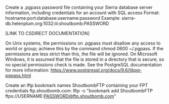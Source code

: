 

Create a .pgpass password file containing your Sierra database server information, including credentials for an account with SQL access
Format: hostname:port:database:username:password
Example: sierra-db.helenplum.org:1032:iii:shoutbomb:PASSWORD

[LINK TO CSDIRECT DOCUMENTATION]


On Unix systems, the permissions on .pgpass must disallow any access to world or group; achieve this by the command chmod 0600 ~/.pgpass. If the permissions are less strict than this, the file will be ignored. On Microsoft Windows, it is assumed that the file is stored in a directory that is secure, so no special permissions check is made.
See the PostgreSQL documentation for more information: https://www.postgresql.org/docs/9.6/libpq-pgpass.html


Create an lftp bookmark names ShoutbombFTP containing your FPT credentials ftp.shoutbomb.com:
lftp -c "bookmark add ShoutbombFTP ftps://USERNAME:PASSWORD@ftp.shoutbomb.com"


